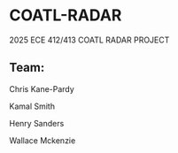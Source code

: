 # COATL-RADAR
2025 ECE 412/413 COATL RADAR PROJECT

## Team:
Chris Kane-Pardy

Kamal Smith

Henry Sanders

Wallace Mckenzie
